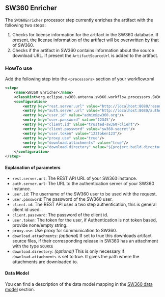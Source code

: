 ## SW360 Enricher
The `SW360Enricher` processor step currently enriches the artifact with the following two steps:

1. Checks for license information for the artifact in the SW360 database. If present, the license information of the artifact will be overwritten by that of SW360.
2. Checks if the artifact in SW360 contains information about the source download URL. If present the `ArtifactSourceUrl` is added to the artifact.

### HowTo use
Add the following step into the `<processors>` section of your workflow.xml

```xml
<step>
    <name>SW360 Enricher</name>
    <classHint>org.eclipse.sw360.antenna.sw360.workflow.processors.SW360Enricher</classHint>
    <configuration>
        <entry key="rest.server.url" value="http://localhost:8080/resource/api"/>
        <entry key="auth.server.url" value="http://localhost:8080/authorization/oauth/token"/>
        <entry key="user.id" value="admin@sw360.org"/>
        <entry key="user.password" value="12345"/>
        <entry key="client.id" value="trusted-sw360-client"/>
        <entry key="client.password" value="sw360-secret"/>
        <entry key="user.token" value="123token123"/>
        <entry key="proxy.use" value="true"/>
        <entry key="download.attachments" value="true"/>
        <entry key="download.directory" value="${project.build.directory}/antenna/dependencies"/>
    </configuration>
</step>
```

#### Explanation of parameters
* `rest.server.url`: The REST API URL of your SW360 instance.
* `auth.server.url`: The URL to the authentication server of your SW360 instance.
* `user.id`: The username of the SW360 user to be used with the request.
* `user.password`: The password of the SW360 user.
* `client.id`: The REST API uses a two step authentication, this is general client id used.
* `client.password`: The password of the client id.
* `user.token`: The token for the user, if Authentication is not token based, provide none/empty string.
* `proxy.use`: Use proxy for communication to SW360.
* `download.attachments`: *(optional)* If set to true this downloads artifact source files, if their corresponding release in SW360 has an attachment with the type `SOURCE`
* `download.directory`: *(optional)* This is only necessary if `download.attachments` is set to true.
It gives the path where the attachments are downloaded to.

#### Data Model
You can find a description of the data model mapping in the [SW360 data model](../sw360-data-model.html) section.
